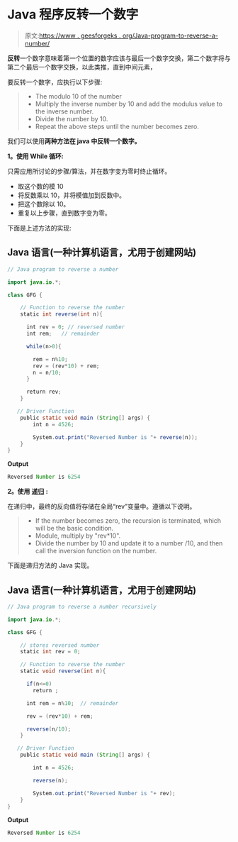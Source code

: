 # Java 程序反转一个数字

> 原文:[https://www . geesforgeks . org/Java-program-to-reverse-a-number/](https://www.geeksforgeeks.org/java-program-to-reverse-a-number/)

**反转**一个数字意味着第一个位置的数字应该与最后一个数字交换，第二个数字将与第二个最后一个数字交换，以此类推，直到中间元素，

要反转一个数字，应执行以下步骤:

> *   The modulo 10 of the number
> *   Multiply the inverse number by 10 and add the modulus value to the inverse number.
> *   Divide the number by 10.
> *   Repeat the above steps until the number becomes zero.

我们可以使用**两种方法在 java 中反转一个数字。**

**1。使用 While 循环:**

只需应用所讨论的步骤/算法，并在数字变为零时终止循环。

*   取这个数的模 10
*   将反数乘以 10，并将模值加到反数中。
*   把这个数除以 10。
*   重复以上步骤，直到数字变为零。

下面是上述方法的实现:

## Java 语言(一种计算机语言，尤用于创建网站)

```java
// Java program to reverse a number

import java.io.*;

class GFG {

    // Function to reverse the number
    static int reverse(int n){

      int rev = 0; // reversed number
      int rem;   // remainder

      while(n>0){

        rem = n%10;
        rev = (rev*10) + rem;
        n = n/10;
      }

      return rev;
    }

   // Driver Function
    public static void main (String[] args) {
        int n = 4526;

        System.out.print("Reversed Number is "+ reverse(n));
    }
}
```

**Output**

```java
Reversed Number is 6254
```

**2。使用** [**递归**](https://www.geeksforgeeks.org/recursion/) **:**

在递归中，最终的反向值将存储在全局“rev”变量中。遵循以下说明。

> *   If the number becomes zero, the recursion is terminated, which will be the basic condition.
> *   Module, multiply by "rev*10".
> *   Divide the number by 10 and update it to a number /10, and then call the inversion function on the number.

下面是递归方法的 Java 实现。

## Java 语言(一种计算机语言，尤用于创建网站)

```java
// Java program to reverse a number recursively

import java.io.*;

class GFG {

    // stores reversed number
    static int rev = 0;

    // Function to reverse the number
    static void reverse(int n){

      if(n<=0)
        return ;

      int rem = n%10;  // remainder

      rev = (rev*10) + rem;

      reverse(n/10);
    }

   // Driver Function
    public static void main (String[] args) {

        int n = 4526;

        reverse(n);

        System.out.print("Reversed Number is "+ rev);
    }
}
```

**Output**

```java
Reversed Number is 6254
```